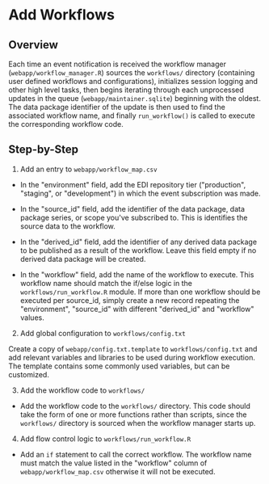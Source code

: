# Add Workflows

## Overview

Each time an event notification is received the workflow manager (`webapp/workflow_manager.R`) sources the `workflows/` directory (containing user defined workflows and configurations), initializes session logging and other high level tasks, then begins iterating through each unprocessed updates in the queue (`webapp/maintainer.sqlite`) beginning with the oldest. The data package identifier of the update is then used to find the associated workflow name, and finally `run_workflow()` is called to execute the corresponding workflow code.

## Step-by-Step

1. Add an entry to `webapp/workflow_map.csv`

- In the "environment" field, add the EDI repository tier ("production", "staging", or "development") in which the event subscription was made.

- In the "source_id" field, add the identifier of the data package, data package series, or scope you've subscribed to. This is identifies the source data to the workflow.

- In the "derived_id" field, add the identifier of any derived data package to be published as a result of the workflow. Leave this field empty if no derived data package will be created.

- In the "workflow" field, add the name of the workflow to execute. This workflow name should match the if/else logic in the `workflows/run_workflow.R` module. If more than one workflow should be executed per source_id, simply create a new record repeating the "environment", "source_id" with different "derived_id" and "workflow" values.

2. Add global configuration to `workflows/config.txt`

Create a copy of `webapp/config.txt.template` to `workflows/config.txt` and add relevant variables and libraries to be used during workflow execution. The template contains some commonly used variables, but can be customized.

3. Add the workflow code to `workflows/`

- Add the workflow code to the `workflows/` directory. This code should take the form of one or more functions rather than scripts, since the `workflows/` directory is sourced when the workflow manager starts up.

4. Add flow control logic to `workflows/run_workflow.R`

- Add an `if` statement to call the correct workflow. The workflow name must match the value listed in the "workflow" column of `webapp/workflow_map.csv` otherwise it will not be executed.


